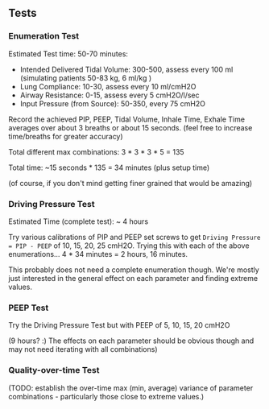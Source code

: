 
## Tests

### Enumeration Test

Estimated Test time: 50-70 minutes:

* Intended Delivered Tidal Volume:  300-500, assess every 100 ml  (simulating patients 50-83 kg, 6 ml/kg )
* Lung Compliance:  10-30, assess every 10 ml/cmH2O
* Airway Resistance: 0-15, assess every 5 cmH2O/l/sec
* Input Pressure (from Source): 50-350, every 75 cmH2O

Record the achieved PIP, PEEP, Tidal Volume, Inhale Time, Exhale Time averages over about 3 breaths or about 15 seconds. 
(feel free to increase time/breaths for greater accuracy)

Total different max combinations:  3 * 3 * 3 * 5 = 135

Total time: ~15 seconds * 135 =  34 minutes (plus setup time)

(of course, if you don't mind getting finer grained that would be amazing)


### Driving Pressure Test

Estimated Time (complete test): ~ 4 hours

Try various calibrations of PIP and PEEP set screws to get `Driving Pressure = PIP - PEEP` of 10, 15, 20, 25 cmH2O.
Trying this with each of the above enumerations...  4 * 34 minutes = 2 hours, 16 minutes.

This probably does not need a complete enumeration though.  We're mostly just interested in the general effect on each parameter and finding extreme values.


### PEEP Test

Try the Driving Pressure Test but with PEEP of 5, 10, 15, 20 cmH2O

(9 hours? :)  The effects on each parameter should be obvious though and may not need iterating with all combinations)


### Quality-over-time Test

(TODO: establish the over-time max (min, average) variance of parameter combinations - particularly those close to extreme values.)
